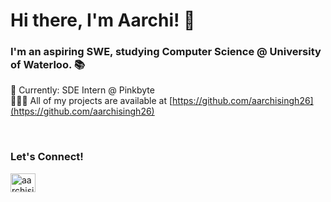 <h1 align="left">Hi there, I'm Aarchi! 👋</h1>
<h3 align="left">I'm an aspiring SWE, studying Computer Science @ University of Waterloo. 📚</h3>

🚀 Currently: SDE Intern @ Pinkbyte<br />
👩🏻‍💻 All of my projects are available at [https://github.com/aarchisingh26](https://github.com/aarchisingh26)

<br />

<h3 align="left">Let's Connect!</h3>
<p align="left">
<a href="https://linkedin.com/in/aarchisingh" target="blank"><img align="center" src="https://raw.githubusercontent.com/rahuldkjain/github-profile-readme-generator/master/src/images/icons/Social/linked-in-alt.svg" alt="aarchisingh" height="30" width="40" /></a>
</p>
